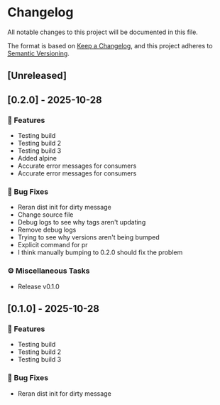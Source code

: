 # Changelog

All notable changes to this project will be documented in this file.

The format is based on [Keep a Changelog](https://keepachangelog.com/en/1.0.0/),
and this project adheres to [Semantic Versioning](https://semver.org/spec/v2.0.0.html).

## [Unreleased]
## [0.2.0] - 2025-10-28

### 🚀 Features

- Testing build
- Testing build 2
- Testing build 3
- Added alpine
- Accurate error messages for consumers
- Accurate error messages for consumers

### 🐛 Bug Fixes

- Reran dist init for dirty message
- Change source file
- Debug logs to see why tags aren't updating
- Remove debug logs
- Trying to see why versions aren't being bumped
- Explicit command for pr
- I think manually bumping to 0.2.0 should fix the problem

### ⚙️ Miscellaneous Tasks

- Release v0.1.0
## [0.1.0] - 2025-10-28

### 🚀 Features

- Testing build
- Testing build 2
- Testing build 3

### 🐛 Bug Fixes

- Reran dist init for dirty message
